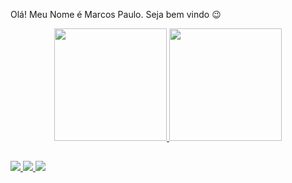 Olá! Meu Nome é Marcos Paulo. Seja bem vindo 😉

<div align = "center">
  <a href="https://github.com/Marcospaulogfk">
  <img height = "180em" src = "https://github-readme-stats.vercel.app/api?username=Marcospaulogfk&show_icons=true&theme=dracula&include_all_commits=true&count_private=true" />
  <img height = "180em" src = "https://github-readme-stats.vercel.app/api/top-langs/?username=Marcospaulogfk&layout=compact&langs_count=7&theme=dracula" />
</div>
  
  ##
  
  <div> 
  <a href="https://instagram.com/Marcospaulogfk" target="_blank"> <img src = "https://img.shields.io/badge/-Instagram-%23E4405F?style=for-the- emblema & logo = instagram & logoColor = white "target =" _ blank "> </a>
  <a href = "mailto:mp.marcospaulo.1000@gmail.com"> <img src = "https://img.shields.io/badge/-Gmail-%23333?style=for-the-badge&logo=gmail&logoColor=white" target = "_ blank"> </a>
  <a href="https://www.linkedin.com/in/marcos-paulo-oliveira-6b7b191b2" target="_blank"> <img src = "https://img.shields.io/badge/-LinkedIn-% 230077B5? Style = for-the-badge & logo = linkedin & logoColor = white "target =" _ blank "> </a> 
